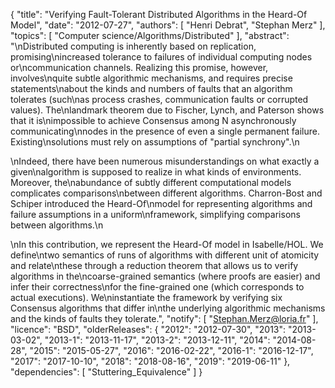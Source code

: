 {
    "title": "Verifying Fault-Tolerant Distributed Algorithms in the Heard-Of Model",
    "date": "2012-07-27",
    "authors": [
        "Henri Debrat",
        "Stephan Merz"
    ],
    "topics": [
        "Computer science/Algorithms/Distributed"
    ],
    "abstract": "\nDistributed computing is inherently based on replication, promising\nincreased tolerance to failures of individual computing nodes or\ncommunication channels. Realizing this promise, however, involves\nquite subtle algorithmic mechanisms, and requires precise statements\nabout the kinds and numbers of faults that an algorithm tolerates (such\nas process crashes, communication faults or corrupted values).  The\nlandmark theorem due to Fischer, Lynch, and Paterson shows that it is\nimpossible to achieve Consensus among N asynchronously communicating\nnodes in the presence of even a single permanent failure. Existing\nsolutions must rely on assumptions of \"partial synchrony\".\n<p>\nIndeed, there have been numerous misunderstandings on what exactly a given\nalgorithm is supposed to realize in what kinds of environments. Moreover, the\nabundance of subtly different computational models complicates comparisons\nbetween different algorithms. Charron-Bost and Schiper introduced the Heard-Of\nmodel for representing algorithms and failure assumptions in a uniform\nframework, simplifying comparisons between algorithms.\n<p>\nIn this contribution, we represent the Heard-Of model in Isabelle/HOL. We define\ntwo semantics of runs of algorithms with different unit of atomicity and relate\nthese through a reduction theorem that allows us to verify algorithms in the\ncoarse-grained semantics (where proofs are easier) and infer their correctness\nfor the fine-grained one (which corresponds to actual executions). We\ninstantiate the framework by verifying six Consensus algorithms that differ in\nthe underlying algorithmic mechanisms and the kinds of faults they tolerate.",
    "notify": [
        "Stephan.Merz@loria.fr"
    ],
    "licence": "BSD",
    "olderReleases": {
        "2012": "2012-07-30",
        "2013": "2013-03-02",
        "2013-1": "2013-11-17",
        "2013-2": "2013-12-11",
        "2014": "2014-08-28",
        "2015": "2015-05-27",
        "2016": "2016-02-22",
        "2016-1": "2016-12-17",
        "2017": "2017-10-10",
        "2018": "2018-08-16",
        "2019": "2019-06-11"
    },
    "dependencies": [
        "Stuttering_Equivalence"
    ]
}